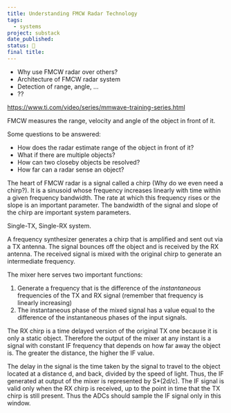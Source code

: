 ```yaml
---
title: Understanding FMCW Radar Technology
tags:
  - systems
project: substack
date_published: 
status: 🚧
final title:
---
```

- Why use FMCW radar over others?
- Architecture of FMCW radar system
- Detection of range, angle, ...
- ??

https://www.ti.com/video/series/mmwave-training-series.html

FMCW measures the range, velocity and angle of the object in front of it.

Some questions to be answered:
- How does the radar estimate range of the object in front of it?
- What if there are multiple objects?
- How can two closeby objects be resolved?
- How far can a radar sense an object?

The heart of FMCW radar is a signal called a chirp (Why do we even need a chirp?). It is a sinusoid whose frequency increases linearly with time within a given frequency bandwidth. The rate at which this frequency rises or the slope is an important parameter. The bandwidth of the signal and slope of the chirp are important system parameters.

Single-TX, Single-RX system.

A frequency synthesizer generates a chirp that is amplified and sent out via a TX antenna. The signal bounces off the object and is received by the RX antenna.  The received signal is mixed with  the original chirp to generate an intermediate frequency.

The mixer here serves two important functions:
1. Generate a frequency that is the difference of the *instantaneous* frequencies of the TX and RX signal (remember that frequency is linearly increasing)
2. The instantaneous phase of the mixed signal has a value equal to the difference of the instantaneous phases of the input signals.

The RX chirp is a time delayed version of the original TX one because it is only a static object. Therefore the output of the mixer at any instant is a signal with constant IF frequency that depends on how far away the object is. The greater the distance, the higher the IF value.

The delay in the signal is the time taken by the signal to travel to the object located at a distance d, and back, divided by the speed of light. Thus, the IF generated at output of the mixer is represented by S*(2d/c). The IF signal is valid only when the RX chirp is received, up to the point in time that the TX chirp is still present. Thus the ADCs should sample the IF signal only in this window.



